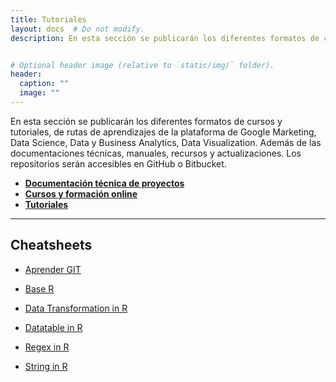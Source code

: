 ```yaml
---
title: Tutoriales
layout: docs  # Do not modify.
description: En esta sección se publicarán los diferentes formatos de cursos y tutoriales, de rutas de aprendizajes de la plataforma de Google Marketing, Data Science, Data y Business Analytics, Data Visualization.


# Optional header image (relative to `static/img/` folder).
header:
  caption: ""
  image: ""
---
```


En esta sección se publicarán los diferentes formatos de cursos y tutoriales, de rutas de aprendizajes de la plataforma de Google Marketing, Data Science, Data y Business Analytics, Data Visualization. Además de las documentaciones técnicas, manuales, recursos y actualizaciones. Los repositorios serán accesibles en GitHub o Bitbucket.

* **[Documentación técnica de proyectos](../proyectos/)**
* **[Cursos y formación online](../courses/#google-analytics)**
* **[Tutoriales](../tutorial/)**

***

## Cheatsheets

* [Aprender GIT](/static/pdf/git/atlassian-git-cheatsheet.pdf)

* [Base R](/static/pdf/r/base-r.pdf)
* [Data Transformation in R](static/pdf/r/data-transformation.pdf)
* [Datatable in R](static/pdf/r/datatable.pdf)
* [Regex in R](static/pdf/r/regex.pdf)
* [String in R](static/pdf/r/strings.pdf)
